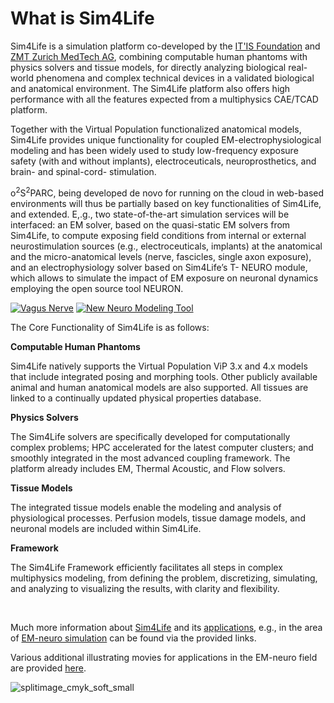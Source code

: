 # What is Sim4Life

Sim4Life is a simulation platform co-developed by the [IT'IS Foundation](https://itis.swiss/news-events/news/latest-news/) and [ZMT Zurich MedTech AG](https://zmt.swiss), combining computable human phantoms with physics solvers and tissue models, for directly analyzing biological real-world phenomena and complex technical devices in a validated biological and anatomical environment. The Sim4Life platform also offers high performance with all the features expected from a multiphysics CAE/TCAD platform.

Together with the Virtual Population functionalized anatomical models, Sim4Life provides unique functionality for coupled EM-electrophysiological modeling and has been widely used to study low-frequency exposure safety (with and without implants), electroceuticals, neuroprosthetics, and brain- and spinal-cord- stimulation.

o<sup>2</sup>S<sup>2</sup>PARC, being developed de novo for running on the cloud in web-based environments will thus be partially based on key functionalities of Sim4Life, and extended. E,.g., two state-of-the-art simulation services will be interfaced: an EM solver, based on the quasi-static EM solvers from Sim4Life, to compute exposing field conditions from internal or external neurostimulation sources (e.g., electroceuticals, implants) at the anatomical and the micro-anatomical levels (nerve, fascicles, single axon exposure), and an electrophysiology solver based on Sim4Life’s T- NEURO module, which allows to simulate the impact of EM exposure on neuronal dynamics employing the open source tool NEURON.

[![Vagus Nerve](https://user-images.githubusercontent.com/32800795/61666400-ad7b5d00-acd7-11e9-923a-4def8c39c549.png ':size=380%')](https://www.youtube.com/watch?v=7A2g8bLa54g "Vagus Nerve")     [![New Neuro Modeling Tool](https://user-images.githubusercontent.com/32800795/61666401-ad7b5d00-acd7-11e9-9736-9885bbd51d16.png ':size=380%')](https://www.youtube.com/watch?time_continue=1&v=g_PwOyVjNt0 "New Neuro Modeling Tool")
<br/>

The Core Functionality of Sim4Life is as follows:

**Computable Human Phantoms**

Sim4Life natively supports the Virtual Population ViP 3.x and 4.x models that include integrated posing and morphing tools. Other publicly available animal and human anatomical models are also supported. All tissues are linked to a continually updated physical properties database.

**Physics Solvers**

The Sim4Life solvers are specifically developed for computationally complex problems; HPC accelerated for the latest computer clusters; and smoothly integrated in the most advanced coupling framework. The platform already includes EM, Thermal Acoustic, and Flow solvers.

**Tissue Models**

The integrated tissue models enable the modeling and analysis of physiological processes. Perfusion models, tissue damage models, and neuronal models are included within Sim4Life.

**Framework**

The Sim4Life Framework efficiently facilitates all steps in complex multiphysics modeling, from defining the problem, discretizing, simulating, and analyzing to visualizing the results, with clarity and flexibility. 

<br/>


Much more information about [Sim4Life](https://zmt.swiss/sim4life/) and its [applications](https://zmt.swiss/applications/), e.g., in the area of [EM-neuro simulation](https://zmt.swiss/applications/modeling-vagus-nerve-stimulation/) can be found via the provided links.

Various additional illustrating movies for applications in the EM-neuro field are provided [here](https://zmt.swiss/sim4life/video-training/).

![splitimage_cmyk_soft_small](https://user-images.githubusercontent.com/32800795/61652711-e2c48280-acb8-11e9-8908-fc599a387079.png)

